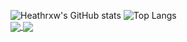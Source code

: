 ![Heathrxw's GitHub stats](https://github-readme-stats.vercel.app/api?username=Heathrxw&count_private=true&show_icons=true&theme=radical&card_width=20) ![Top Langs](https://github-readme-stats.vercel.app/api/top-langs/?username=Heathrxw&layout=compact&theme=radical)
<br />
<a href="https://github.com/Heathrxw/Pixel-Stats">
  <img align="center" src="https://github-readme-stats.vercel.app/api/pin/?username=Heathrxw&repo=Pixel-Stats&theme=radical" />
</a>
<a href="https://github.com/Heathrxw/Hypixel-Stat-Tracker">
  <img align="center" src="https://github-readme-stats.vercel.app/api/pin/?username=Heathrxw&repo=Hypixel-Stat-Tracker&theme=radical" />
</a>
